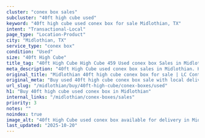 ```yaml
---
cluster: "conex box sales"
subcluster: "40ft high cube used"
keyword: "40ft high cube used conex box for sale Midlothian, TX"
intent: "Transactional-Local"
page_type: "Location-Product"
city: "Midlothian, TX"
service_type: "conex box"
condition: "Used"
size: "40ft High Cube"
title_tag: "40ft High Cube High Cube 459 Used conex box Sales in Midlothian | LC Container"
meta_description: "40ft High Cube used conex box sales in Midlothian. High cube containers with extra height. Fast delivery, competitive pricing. Serving conex boxes area. Quote ID: ILK. Call (214) 524-4168 for your free quote today."
original_title: "Midlothian 40ft high cube conex box for sale | LC Container"
original_meta: "Buy used 40ft high cube conex box sale with local delivery in Midlothian, TX. LC Container — local Since 2003. Request a fast quote today."
url_slug: "/midlothian/buy/40ft-high-cube/conex-boxes/used"
h1: "Buy 40ft high cube used conex box in Midlothian"
internal_links: "/midlothian/conex-boxes/sales"
priority: 3
notes: ""
noindex: true
image_alt: "40ft High Cube used conex box available for delivery in Midlothian"
last_updated: "2025-10-20"
---
```


<!-- TODO: Add unique city/inventory copy, images, and internal links here. -->
